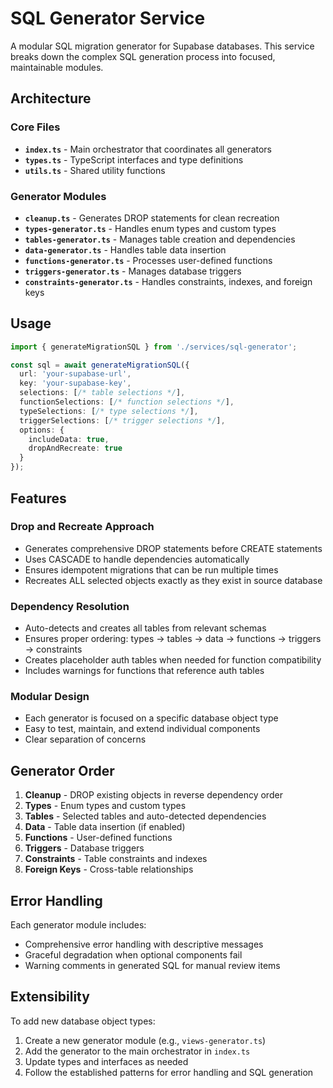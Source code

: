 # SQL Generator Service

A modular SQL migration generator for Supabase databases. This service breaks down the complex SQL generation process into focused, maintainable modules.

## Architecture

### Core Files

- **`index.ts`** - Main orchestrator that coordinates all generators
- **`types.ts`** - TypeScript interfaces and type definitions
- **`utils.ts`** - Shared utility functions

### Generator Modules

- **`cleanup.ts`** - Generates DROP statements for clean recreation
- **`types-generator.ts`** - Handles enum types and custom types
- **`tables-generator.ts`** - Manages table creation and dependencies
- **`data-generator.ts`** - Handles table data insertion
- **`functions-generator.ts`** - Processes user-defined functions
- **`triggers-generator.ts`** - Manages database triggers
- **`constraints-generator.ts`** - Handles constraints, indexes, and foreign keys

## Usage

```typescript
import { generateMigrationSQL } from './services/sql-generator';

const sql = await generateMigrationSQL({
  url: 'your-supabase-url',
  key: 'your-supabase-key',
  selections: [/* table selections */],
  functionSelections: [/* function selections */],
  typeSelections: [/* type selections */],
  triggerSelections: [/* trigger selections */],
  options: {
    includeData: true,
    dropAndRecreate: true
  }
});
```

## Features

### Drop and Recreate Approach
- Generates comprehensive DROP statements before CREATE statements
- Uses CASCADE to handle dependencies automatically
- Ensures idempotent migrations that can be run multiple times
- Recreates ALL selected objects exactly as they exist in source database

### Dependency Resolution
- Auto-detects and creates all tables from relevant schemas
- Ensures proper ordering: types → tables → data → functions → triggers → constraints
- Creates placeholder auth tables when needed for function compatibility
- Includes warnings for functions that reference auth tables

### Modular Design
- Each generator is focused on a specific database object type
- Easy to test, maintain, and extend individual components
- Clear separation of concerns

## Generator Order

1. **Cleanup** - DROP existing objects in reverse dependency order
2. **Types** - Enum types and custom types
3. **Tables** - Selected tables and auto-detected dependencies
4. **Data** - Table data insertion (if enabled)
5. **Functions** - User-defined functions
6. **Triggers** - Database triggers
7. **Constraints** - Table constraints and indexes
8. **Foreign Keys** - Cross-table relationships

## Error Handling

Each generator module includes:
- Comprehensive error handling with descriptive messages
- Graceful degradation when optional components fail
- Warning comments in generated SQL for manual review items

## Extensibility

To add new database object types:
1. Create a new generator module (e.g., `views-generator.ts`)
2. Add the generator to the main orchestrator in `index.ts`
3. Update types and interfaces as needed
4. Follow the established patterns for error handling and SQL generation